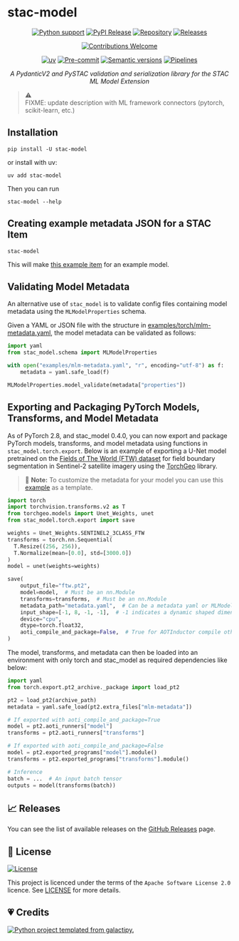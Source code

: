 # stac-model

<!--lint disable no-html -->

<div align="center">

[![Python support][bp1]][bp2]
[![PyPI Release][bp3]][bp2]
[![Repository][bscm1]][bp4]
[![Releases][bscm2]][bp5]

[![Contributions Welcome][bp8]][bp9]

[![uv][bp11]][bp12]
[![Pre-commit][bp15]][bp16]
[![Semantic versions][blic3]][bp5]
[![Pipelines][bscm6]][bscm7]

*A PydanticV2 and PySTAC validation and serialization library for the STAC ML Model Extension*

</div>

> ⚠️ <br>
> FIXME: update description with ML framework connectors (pytorch, scikit-learn, etc.)

## Installation

```shell
pip install -U stac-model
```

or install with uv:

```shell
uv add stac-model
```

Then you can run

```shell
stac-model --help
```

## Creating example metadata JSON for a STAC Item

```shell
stac-model
```

This will make [this example item](./examples/item_basic.json) for an example model.

## Validating Model Metadata

An alternative use of `stac_model` is to validate config files containing model metadata using the `MLModelProperties` schema.

Given a YAML or JSON file with the structure in [examples/torch/mlm-metadata.yaml](./examples/torch/mlm-metadata.yaml), the model metadata can be validated as follows:

```python
import yaml
from stac_model.schema import MLModelProperties

with open("examples/mlm-metadata.yaml", "r", encoding="utf-8") as f:
    metadata = yaml.safe_load(f)

MLModelProperties.model_validate(metadata["properties"])  
```

## Exporting and Packaging PyTorch Models, Transforms, and Model Metadata

As of PyTorch 2.8, and stac_model 0.4.0, you can now export and package PyTorch models, transforms,
and model metadata using functions in `stac_model.torch.export`. Below is an example of exporting a
U-Net model pretrained on the [Fields of The World (FTW) dataset](https://fieldsofthe.world/) for
field boundary segmentation in Sentinel-2 satellite imagery using the [TorchGeo](https://github.com/microsoft/torchgeo) library.

> 📝 **Note:** To customize the metadata for your model you can use this [example](./tests/torch/metadata.yaml) as a template.

```python
import torch
import torchvision.transforms.v2 as T
from torchgeo.models import Unet_Weights, unet
from stac_model.torch.export import save

weights = Unet_Weights.SENTINEL2_3CLASS_FTW
transforms = torch.nn.Sequential(
  T.Resize((256, 256)),
  T.Normalize(mean=[0.0], std=[3000.0])
)
model = unet(weights=weights)

save(
    output_file="ftw.pt2",
    model=model,  # Must be an nn.Module
    transforms=transforms,  # Must be an nn.Module
    metadata_path="metadata.yaml",  # Can be a metadata yaml or MLModelProperties object
    input_shape=[-1, 8, -1, -1],  # -1 indicates a dynamic shaped dimension
    device="cpu",
    dtype=torch.float32,
    aoti_compile_and_package=False,  # True for AOTInductor compile otherwise use torch.export
)
```

The model, transforms, and metadata can then be loaded into an environment with only torch and stac_model as required dependencies like below:

```python
import yaml
from torch.export.pt2_archive._package import load_pt2

pt2 = load_pt2(archive_path)
metadata = yaml.safe_load(pt2.extra_files["mlm-metadata"])

# If exported with aoti_compile_and_package=True
model = pt2.aoti_runners["model"]
transforms = pt2.aoti_runners["transforms"]

# If exported with aoti_compile_and_package=False
model = pt2.exported_programs["model"].module()
transforms = pt2.exported_programs["transforms"].module()

# Inference
batch = ...  # An input batch tensor
outputs = model(transforms(batch))
```

## 📈 Releases

You can see the list of available releases on the [GitHub Releases][github-releases] page.

## 📄 License

[![License][blic1]][blic2]

This project is licenced under the terms of the `Apache Software License 2.0` licence.
See [LICENSE][blic2] for more details.

## 💗 Credits

[![Python project templated from galactipy.][bp6]][bp7]

<!-- Anchors -->

[bp1]: https://img.shields.io/pypi/pyversions/stac-model?style=for-the-badge

[bp2]: https://pypi.org/project/stac-model/

[bp3]: https://img.shields.io/pypi/v/stac-model?style=for-the-badge&logo=pypi&color=3775a9

[bp4]: https://github.com/stac-extensions/mlm

[bp5]: https://github.com/stac-extensions/mlm/releases

[bp6]: https://img.shields.io/badge/made%20with-galactipy%20%F0%9F%8C%8C-179287?style=for-the-badge&labelColor=193A3E

[bp7]: https://kutt.it/7fYqQl

[bp8]: https://img.shields.io/static/v1.svg?label=Contributions&message=Welcome&color=0059b3&style=for-the-badge

[bp9]: https://github.com/stac-extensions/mlm/blob/main/CONTRIBUTING.md

[bp11]: https://img.shields.io/endpoint?url=https://raw.githubusercontent.com/astral-sh/uv/main/assets/badge/v0.json&style=for-the-badge

[bp12]: https://docs.astral.sh/uv/

[bp15]: https://img.shields.io/badge/pre--commit-enabled-brightgreen?logo=pre-commit&logoColor=white&style=for-the-badge

[bp16]: https://github.com/stac-extensions/mlm/blob/main/.pre-commit-config.yaml

[blic1]: https://img.shields.io/github/license/stac-extensions/mlm?style=for-the-badge

[blic2]: https://github.com/stac-extensions/mlm/blob/main/LICENSE

[blic3]: https://img.shields.io/badge/%F0%9F%93%A6-semantic%20versions-4053D6?style=for-the-badge

[github-releases]: https://github.com/stac-extensions/mlm/releases

[bscm1]: https://img.shields.io/badge/GitHub-100000?style=for-the-badge&logo=github&logoColor=white

[bscm2]: https://img.shields.io/github/v/release/stac-extensions/mlm?filter=stac-model-v*&style=for-the-badge&logo=semantic-release&color=347d39

[bscm6]: https://img.shields.io/github/actions/workflow/status/stac-extensions/mlm/publish.yaml?style=for-the-badge&logo=github

[bscm7]: https://github.com/stac-extensions/mlm/blob/main/.github/workflows/publish.yaml

[hub1]: https://docs.github.com/en/code-security/dependabot/dependabot-version-updates/configuring-dependabot-version-updates#enabling-dependabot-version-updates

[hub2]: https://github.com/marketplace/actions/close-stale-issues

[hub6]: https://docs.github.com/en/code-security/dependabot

[hub8]: https://github.com/stac-extensions/mlm/blob/main/.github/release-drafter.yml

[hub9]: https://github.com/stac-extensions/mlm/blob/main/.github/.stale.yml
